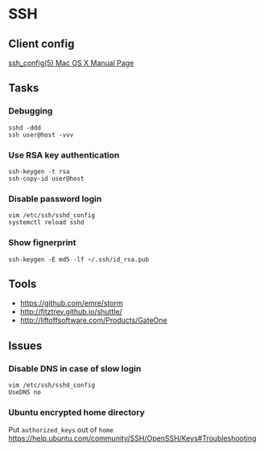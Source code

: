 # SSH


## Client config

[ssh_config(5) Mac OS X Manual Page](https://developer.apple.com/legacy/library/documentation/Darwin/Reference/ManPages/man5/ssh_config.5.html)


## Tasks

### Debugging

    sshd -ddd
    ssh user@host -vvv


### Use RSA key authentication

    ssh-keygen -t rsa
    ssh-copy-id user@host


### Disable password login

    vim /etc/ssh/sshd_config
    systemctl reload sshd

### Show fignerprint

    ssh-keygen -E md5 -lf ~/.ssh/id_rsa.pub


## Tools

- https://github.com/emre/storm
- http://fitztrev.github.io/shuttle/
- http://liftoffsoftware.com/Products/GateOne


## Issues

### Disable DNS in case of slow login

    vim /etc/ssh/sshd_config
    UseDNS no

### Ubuntu encrypted home directory

Put `authorized_keys` out of `home` https://help.ubuntu.com/community/SSH/OpenSSH/Keys#Troubleshooting
